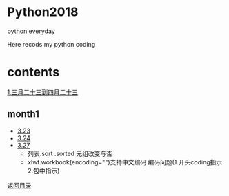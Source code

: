 # Python2018
python everyday

Here recods my python coding

# contents
[1.三月二十三到四月二十三](#month1)

## month1
- [3.23](py0323_0423/py0323.md)
- [3.24](py0323_0423/py0324.md)
- [3.27](py0323_0423/py0327.md)
  - 列表.sort .sorted 元组改变与否
  - xlwt.workbook(encoding="")支持中文编码 编码问题(1.开头coding指示 2.包中指示)

[返回目录](#contents)
